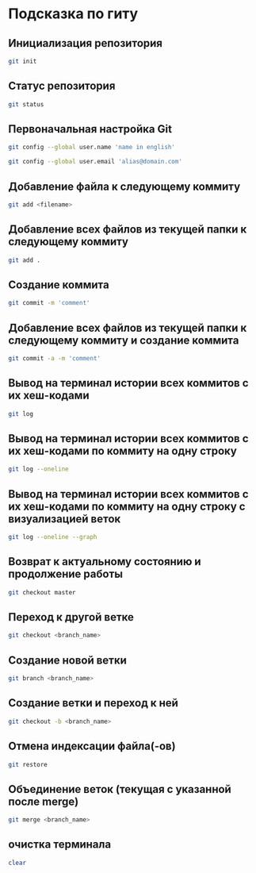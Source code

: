 # Подсказка по гиту

## Инициализация репозитория

```sh
git init
```

## Статус репозитория

```sh
git status
```

## Первоначальная настройка Git

```sh
git config --global user.name 'name in english'
```

```sh
git config --global user.email 'alias@domain.com'
```

## Добавление файла к следующему коммиту
```sh
git add <filename>
```

## Добавление всех файлов из текущей папки к следующему коммиту
```sh
git add .
```

## Создание коммита
```sh
git commit -m 'comment'
```

## Добавление всех файлов из текущей папки к следующему коммиту и создание коммита
```sh
git commit -a -m 'comment'
```

## Вывод на терминал истории всех коммитов с их хеш-кодами
```sh
git log
```

## Вывод на терминал истории всех коммитов с их хеш-кодами по коммиту на одну строку
```sh
git log --oneline
```

## Вывод на терминал истории всех коммитов с их хеш-кодами по коммиту на одну строку c визуализацией веток
```sh
git log --oneline --graph
```

## Возврат к актуальному состоянию и продолжение работы
```sh
git checkout master
```

## Переход к другой ветке
```sh
git checkout <branch_name>
```

## Cоздание новой ветки
```sh
git branch <branch_name>
```

## Создание ветки и переход к ней
```sh
git checkout -b <branch_name>
```

## Отмена индексации файла(-ов)
```sh
git restore
```

## Объединение веток (текущая с указанной после merge)
```sh
git merge <branch_name>
```

## очистка терминала
```sh
clear
```

